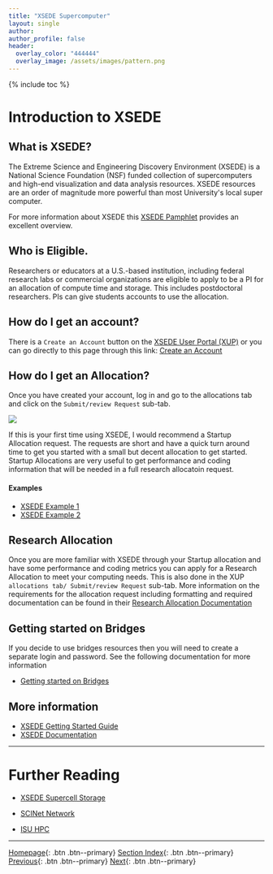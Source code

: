 ```yaml
---
title: "XSEDE Supercomputer"
layout: single
author:
author_profile: false
header:
  overlay_color: "444444"
  overlay_image: /assets/images/pattern.png
---
```


{% include toc %}

# Introduction to XSEDE

## What is XSEDE?

The Extreme Science and Engineering Discovery Environment (XSEDE) is a National Science Foundation (NSF) funded collection of supercomputers and high-end visualization and data analysis resources. XSEDE resources are an order of magnitude more powerful than most University's local super computer.

For more information about XSEDE this [XSEDE Pamphlet](https://www.xsede.org/documents/10157/169907/what-is-XSEDE.pdf) provides an excellent overview.


## Who is Eligible.
Researchers or educators at a U.S.-based institution, including federal research labs or commercial organizations are eligible to apply to be a PI for an allocation of compute time and storage.  This includes postdoctoral researchers. PIs can give students accounts to use the allocation.

## How do I get an account?

There is a ```Create an Account``` button on the [XSEDE User Portal (XUP)](https://portal.xsede.org/#/guest) or you can go directly to this page through this link: [Create an Account](https://portal.xsede.org/?p_p_id=58&p_p_lifecycle=0&p_p_state=maximized&p_p_mode=view&saveLastPath=0&_58_struts_action=%2Flogin%2Fcreate_account)

## How do I get an Allocation?

Once you have created your account, log in and go to the allocations tab and click on the ```Submit/review Request``` sub-tab.

![](/Appendix/assets/XSEDE-Allocations.png)

If this is your first time using XSEDE, I would recommend a Startup Allocation request.  The requests are short and have a quick turn around time to get you started with a small but decent allocation to get started.  Startup Allocations are very useful to get performance and coding information that will be needed in a full research allocatoin request.

#### Examples


* [XSEDE Example 1](https://portal.xsede.org/documents/10308/29438/Successful+Startup+Request1.pdf)
* [XSEDE Example 2](https://portal.xsede.org/documents/10308/29438/Successful+Startup+Request2.pdf)

## Research Allocation

Once you are more familiar with XSEDE through your Startup allocation and have some performance and coding metrics you can apply for a Research Allocation to meet your computing needs. This is also done in the XUP ``` allocations tab/ Submit/review Request``` sub-tab.  More information on the requirements for the allocation request including formatting and required documentation can be found in their [Research Allocation Documentation](https://portal.xsede.org/allocations/research)

## Getting started on Bridges

If you decide to use bridges resources then you will need to create a separate login and password. See the following documentation for more information

* [Getting started on Bridges](https://portal.xsede.org/psc-bridges)

## More information

* [XSEDE Getting Started Guide](https://www.xsede.org/web/site/for-users/getting-started)
* [XSEDE Documentation](https://portal.xsede.org/group/xup/documentation-overview)



___
# Further Reading
* [XSEDE Supercell Storage](08A-xsede-1-supercell-storage)

* [SCINet Network](08B-scinet-0-network-intro)
* [ISU HPC](08C-isu-hpc-0-intro)


___

[Homepage](../index.md){: .btn  .btn--primary}
[Section Index](00-IntroToHPC-LandingPage){: .btn  .btn--primary}
[Previous](08-example-hpc-infrastructure){: .btn  .btn--primary}
[Next](08A-xsede-1-supercell-storage){: .btn  .btn--primary}
